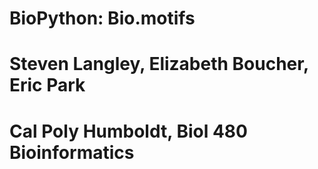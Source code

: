 # BioPython: Bio.motifs

# Steven Langley, Elizabeth Boucher, Eric Park 

# Cal Poly Humboldt, Biol 480 Bioinformatics

# 

# 
